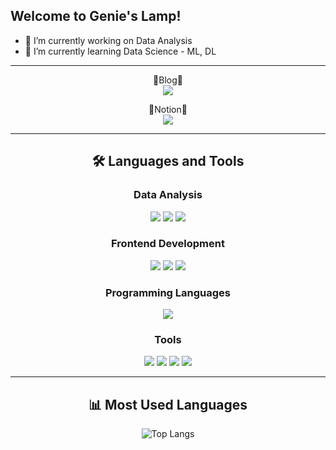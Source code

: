 
## Welcome to Genie's Lamp!

- 🔭 I’m currently working on Data Analysis 
- 🌱 I’m currently learning Data Science - ML, DL

---
<div align="center">

📓Blog📓  
<a href="https://genies-development-log.tistory.com/">
  <img src="https://img.shields.io/badge/Tistory-000000?style=for-the-badge&logo=Tistory&logoColor=white">
</a>

📔Notion📔  
<a href="https://www.notion.so/Genie-s-Lamp-b1cca29c7a5643e5a003c881e62113c1?pvs=4">
  <img src="https://img.shields.io/badge/Notion-000000?style=for-the-badge&logo=Notion&logoColor=white">
</a>

---

## 🛠 Languages and Tools

### Data Analysis

  <img src="https://img.shields.io/badge/Python-3776AB?style=for-the-badge&logo=python&logoColor=white">



  <img src="https://img.shields.io/badge/MySQL-4479A1?style=for-the-badge&logo=mysql&logoColor=white">



  <img src="https://img.shields.io/badge/Oracle-F80000?style=for-the-badge&logo=oracle&logoColor=white">


### Frontend Development

  <img src="https://img.shields.io/badge/HTML5-E34F26?style=for-the-badge&logo=html5&logoColor=white">



  <img src="https://img.shields.io/badge/CSS3-1572B6?style=for-the-badge&logo=css3&logoColor=white">



  <img src="https://img.shields.io/badge/JavaScript-F7DF1E?style=for-the-badge&logo=javascript&logoColor=black">


### Programming Languages

  <img src="https://img.shields.io/badge/Java-007396?style=for-the-badge&logo=java&logoColor=white">


### Tools
  <img src="https://img.shields.io/badge/PyCharm-000000?style=for-the-badge&logo=PyCharm&logoColor=white">


  <img src="https://img.shields.io/badge/VSCode-007ACC?style=for-the-badge&logo=Visual%20Studio%20Code&logoColor=white">



  <img src="https://img.shields.io/badge/Eclipse-2C2255?style=for-the-badge&logo=Eclipse&logoColor=white">



  <img src="https://img.shields.io/badge/IntelliJ-000000?style=for-the-badge&logo=IntelliJ%20IDEA&logoColor=white">


---

## 📊 Most Used Languages

![Top Langs](https://github-readme-stats.vercel.app/api/top-langs/?Genie=leeyujin125&layout=compact&theme=tokyonight)

</div>
